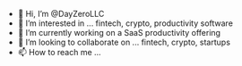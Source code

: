 - 👋 Hi, I’m @DayZeroLLC
- 👀 I’m interested in ... fintech, crypto, productivity software
- 🌱 I’m currently working on a SaaS productivity offering
- 💞️ I’m looking to collaborate on ... fintech, crypto, startups
- 📫 How to reach me ...

<!---
DayZeroLLC/DayZeroLLC is a ✨ special ✨ repository because its `README.md` (this file) appears on your GitHub profile.
You can click the Preview link to take a look at your changes.
--->
